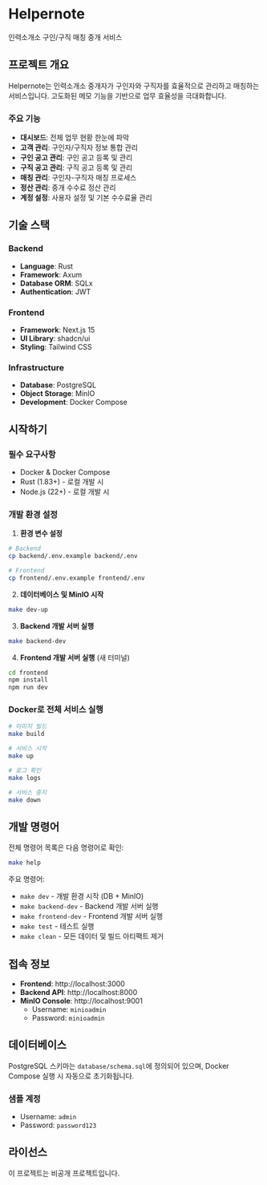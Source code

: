# Helpernote

인력소개소 구인/구직 매칭 중개 서비스

## 프로젝트 개요

Helpernote는 인력소개소 중개자가 구인자와 구직자를 효율적으로 관리하고 매칭하는 서비스입니다. 고도화된 메모 기능을 기반으로 업무 효율성을 극대화합니다.

### 주요 기능

- **대시보드**: 전체 업무 현황 한눈에 파악
- **고객 관리**: 구인자/구직자 정보 통합 관리
- **구인 공고 관리**: 구인 공고 등록 및 관리
- **구직 공고 관리**: 구직 공고 등록 및 관리
- **매칭 관리**: 구인자-구직자 매칭 프로세스
- **정산 관리**: 중개 수수료 정산 관리
- **계정 설정**: 사용자 설정 및 기본 수수료율 관리

## 기술 스택

### Backend
- **Language**: Rust
- **Framework**: Axum
- **Database ORM**: SQLx
- **Authentication**: JWT

### Frontend
- **Framework**: Next.js 15
- **UI Library**: shadcn/ui
- **Styling**: Tailwind CSS

### Infrastructure
- **Database**: PostgreSQL
- **Object Storage**: MinIO
- **Development**: Docker Compose

## 시작하기

### 필수 요구사항

- Docker & Docker Compose
- Rust (1.83+) - 로컬 개발 시
- Node.js (22+) - 로컬 개발 시

### 개발 환경 설정

1. **환경 변수 설정**

```bash
# Backend
cp backend/.env.example backend/.env

# Frontend
cp frontend/.env.example frontend/.env
```

2. **데이터베이스 및 MinIO 시작**

```bash
make dev-up
```

3. **Backend 개발 서버 실행**

```bash
make backend-dev
```

4. **Frontend 개발 서버 실행** (새 터미널)

```bash
cd frontend
npm install
npm run dev
```

### Docker로 전체 서비스 실행

```bash
# 이미지 빌드
make build

# 서비스 시작
make up

# 로그 확인
make logs

# 서비스 중지
make down
```

## 개발 명령어

전체 명령어 목록은 다음 명령어로 확인:

```bash
make help
```

주요 명령어:
- `make dev` - 개발 환경 시작 (DB + MinIO)
- `make backend-dev` - Backend 개발 서버 실행
- `make frontend-dev` - Frontend 개발 서버 실행
- `make test` - 테스트 실행
- `make clean` - 모든 데이터 및 빌드 아티팩트 제거

## 접속 정보

- **Frontend**: http://localhost:3000
- **Backend API**: http://localhost:8000
- **MinIO Console**: http://localhost:9001
  - Username: `minioadmin`
  - Password: `minioadmin`

## 데이터베이스

PostgreSQL 스키마는 `database/schema.sql`에 정의되어 있으며, Docker Compose 실행 시 자동으로 초기화됩니다.

### 샘플 계정

- Username: `admin`
- Password: `password123`

## 라이선스

이 프로젝트는 비공개 프로젝트입니다.
